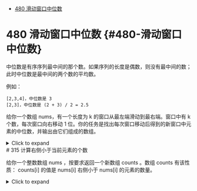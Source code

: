-   [480 滑动窗口中位数](#480-滑动窗口中位数)

# 480 滑动窗口中位数 {#480-滑动窗口中位数}

中位数是有序序列最中间的那个数。如果序列的长度是偶数，则没有最中间的数；此时中位数是最中间的两个数的平均数。

例如：

    [2,3,4]，中位数是 3
    [2,3]，中位数是 (2 + 3) / 2 = 2.5

给你一个数组 nums，有一个长度为 k 的窗口从最左端滑动到最右端。窗口中有 k
个数，每次窗口向右移动 1
位。你的任务是找出每次窗口移动后得到的新窗口中元素的中位数，并输出由它们组成的数组。

<details><summary>Click to expand</summary>

``` cpp
class Solution {
    int maxn;
    vector<int> tree;
    int find(int x,vector<int>& nums){
        return upper_bound(nums.begin(),nums.end(),x)-nums.begin();
    }
    void update(int i,int v){
        while(i<maxn){
            tree[i]+=v;
            i+=(i&-i);
        }
    }
    int query(int i){
        int res=0;
        while(i){
            res+=tree[i];
            i&=(i-1);
        }
        return res;
    }
    int get_kth(int l,int r,int k){
        while(l<r){
            int mid=(l+r)>>1;
            if(query(mid)>=k){
                r=mid;
            }else{
                l=mid+1;
            }
        }
        return l;
    }
public:
    vector<double> medianSlidingWindow(vector<int>& nums, int k) {
        vector<int> all_nums=nums;
        ranges::sort(all_nums.begin(),all_nums.end());
        all_nums.erase(unique(all_nums.begin(),all_nums.end()),all_nums.end());
        maxn=all_nums.size()+5;
        tree.resize(maxn+10);
        vector<double> res;
        for(int i=0;i<nums.size();i++){
            int j=find(nums[i],all_nums);
            update(j,1);
            if(i>=k){
                j=find(nums[i-k],all_nums);
                update(j,-1);
            }
            if(i<k-1) continue;
            int m1=get_kth(1,maxn,(k+2)/2);
            int m2=(k&1)?m1:get_kth(1,maxn,k/2);
            res.push_back(((long long)all_nums[m1-1]+all_nums[m2-1])*0.5);
        }
        return res;
    }
};
```

</details>
# 315 计算右侧小于当前元素的个数

给你一个整数数组 nums ，按要求返回一个新数组 counts 。数组 counts
有该性质： counts\[i\] 的值是 nums\[i\] 右侧小于 nums\[i\]
的元素的数量。

<details><summary>Click to expand</summary>

``` cpp
class Solution {
    vector<int> c,a;
    void init(int len){
        c.resize(len,0);
    }
    int low_bit(int x){
        return x&(-x);
    }
    void update(int pos){
        while(pos<c.size()){
            c[pos]+=1;
            pos+=low_bit(pos);
        }
    }
    int query(int pos){
        int ret=0;
        while(pos>0){
            ret+=c[pos];
            pos-=low_bit(pos);
        }
        return ret;
    }
    void discretization(vector<int> &nums){
        a.assign(nums.begin(),nums.end());
        ranges::sort(a);
        a.erase(unique(a.begin(),a.end()),a.end());
    }
    int get_id(int x){
        return lower_bound(a.begin(),a.end(),x)-a.begin()+1;
    }
public:
    vector<int> countSmaller(vector<int>& nums) {
        vector<int> result_list;
        discretization(nums);
        init(nums.size()+5);
        for(int i=nums.size()-1;i>=0;i--){
            int id=get_id(nums[i]);
            result_list.emplace_back(query(id-1));
            update(id);
        }
        ranges::reverse(result_list);
        return result_list;
    }
};
```

</details>
